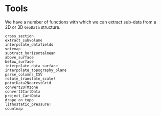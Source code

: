 # Tools

We have a number of functions with which we can extract sub-data from a 2D or 3D `GeoData` structure.

```@docs
cross_section
extract_subvolume
interpolate_datafields
votemap
subtract_horizontalmean
above_surface
below_surface
interpolate_data_surface
interpolate_topography_plane
parse_columns_CSV
rotate_translate_scale!
pointData2NearestGrid
convert2UTMzone
convert2CartData
project_CartData
drape_on_topo
lithostatic_pressure!
countmap
```

